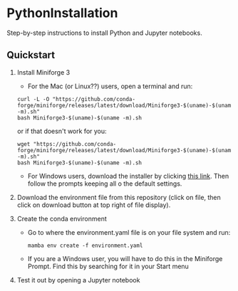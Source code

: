 # PythonInstallation
Step-by-step instructions to install Python and Jupyter notebooks.

## Quickstart

1. Install Miniforge 3
      - For the Mac (or Linux??) users, open a terminal and run:

    ```
    curl -L -O "https://github.com/conda-forge/miniforge/releases/latest/download/Miniforge3-$(uname)-$(uname -m).sh"
    bash Miniforge3-$(uname)-$(uname -m).sh
    ```

    or if that doesn't work for you:

    ```
    wget "https://github.com/conda-forge/miniforge/releases/latest/download/Miniforge3-$(uname)-$(uname -m).sh"
    bash Miniforge3-$(uname)-$(uname -m).sh
    ```
     - For Windows users, download the installer by clicking [this link](https://github.com/conda-forge/miniforge/releases/latest/download/Miniforge-pypy3-Windows-x86_64.exe). Then follow the prompts keeping all o the default settings.

1. Download the environment file from this repository (click on file, then click on download button at top right of file display).

2. Create the conda environment

   - Go to where the environment.yaml file is on your file system and run:
  
     ```
     mamba env create -f environment.yaml
     ```

    - If you are a Windows user, you will have to do this in the Miniforge Prompt. Find this by searching for it in your Start menu

3. Test it out by opening a Jupyter notebook
